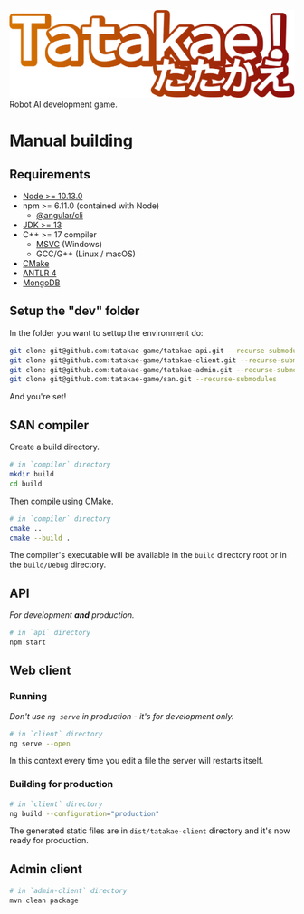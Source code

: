 ![# Tatakae](resources/logo.png)
Robot AI development game.

# Manual building
## Requirements
- [Node >= 10.13.0](https://nodejs.org/en/download/)
- npm >= 6.11.0 (contained with Node)
    - [@angular/cli](https://angular.io/guide/setup-local#step-1-install-the-angular-cli)
- [JDK >= 13](https://www.oracle.com/java/technologies/javase-jdk13-downloads.html)
- C++ >= 17 compiler
    - [MSVC](https://visualstudio.microsoft.com/fr/vs/features/cplusplus/) (Windows)
    - GCC/G++ (Linux / macOS)
- [CMake](https://cmake.org/download/)
- [ANTLR 4](https://github.com/antlr/antlr4/blob/master/doc/getting-started.md)
- [MongoDB](https://docs.mongodb.com/manual/administration/install-community/)

## Setup the "dev" folder
In the folder you want to settup the environment do:
```bash
git clone git@github.com:tatakae-game/tatakae-api.git --recurse-submodules
git clone git@github.com:tatakae-game/tatakae-client.git --recurse-submodules
git clone git@github.com:tatakae-game/tatakae-admin.git --recurse-submodules
git clone git@github.com:tatakae-game/san.git --recurse-submodules
```

And you're set!

## SAN compiler
Create a build directory.
```bash
# in `compiler` directory
mkdir build
cd build
```

Then compile using CMake.
```bash
# in `compiler` directory
cmake ..
cmake --build .
```

The compiler's executable will be available in the `build` directory root or in the `build/Debug` directory.


## API
*For development **and** production.*

```bash
# in `api` directory
npm start
```

## Web client
### Running
*Don't use `ng serve` in production - it's for development only.*

```bash
# in `client` directory
ng serve --open
```

In this context every time you edit a file the server will restarts itself.

### Building for production
```bash
# in `client` directory
ng build --configuration="production"
```

The generated static files are in `dist/tatakae-client` directory and it's now ready for production.

## Admin client
```bash
# in `admin-client` directory
mvn clean package
```

